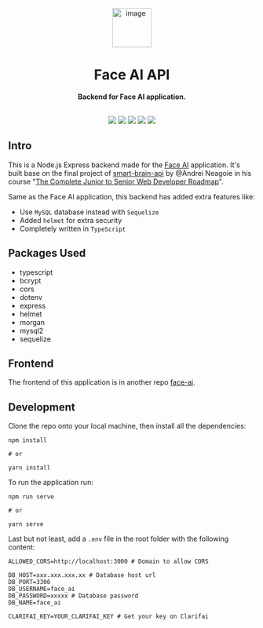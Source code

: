 <div align="center">
  <a href="https://tridiamond.tech" target="_blank" rel="noopener noreferrer">
    <img width="80" alt="image" src="https://res.cloudinary.com/tridiamond/image/upload/v1627134299/github%20images/logo512_rcfide.png">
  </a>
  <br/>
  <h1><b>Face AI API</b></h1>
  <strong>Backend for Face AI application.</strong>
</div>

<br/>

<p align="center">
  <img src="https://img.shields.io/github/stars/TriDiamond/face-ai-api">
  <img src="https://img.shields.io/github/forks/TriDiamond/face-ai-api">
  <img src="https://img.shields.io/github/issues/TriDiamond/face-ai-api">
  <img src="https://img.shields.io/github/last-commit/TriDiamond/face-ai-api/main">
  <img src="https://img.shields.io/github/license/TriDiamond/face-ai-api">
  <!-- <img src="https://img.shields.io/circleci/build/github/TriDiamond/face-ai-api/main"> -->
</p>

## Intro

This is a Node.js Express backend made for the [Face AI](https://github.com/TriDiamond/face-ai) application. It's built base on the final project of [smart-brain-api](https://github.com/aneagoie/smart-brain-api) by @Andrei Neagoie in his course "[The Complete Junior to Senior Web Developer Roadmap](https://www.udemy.com/share/1013iu2@PkdKbFhaSVYNe0JAOGJOfg==/)".

Same as the Face AI application, this backend has added extra features like:

- Use `MySQL` database instead with `Sequelize`
- Added `helmet` for extra security
- Completely written in `TypeScript`

## Packages Used

- typescript
- bcrypt
- cors
- dotenv
- express
- helmet
- morgan
- mysql2
- sequelize

## Frontend

The frontend of this application is in another repo [face-ai](https://github.com/TriDiamond/face-ai).

## Development

Clone the repo onto your local machine, then install all the dependencies:

```shell
npm install

# or

yarn install
```

To run the application run:

```shell
npm run serve

# or

yarn serve
```

Last but not least, add a `.env` file in the root folder with the following content:

```shell
ALLOWED_CORS=http://localhost:3000 # Domain to allow CORS

DB_HOST=xxx.xxx.xxx.xx # Database host url
DB_PORT=3306
DB_USERNAME=face_ai
DB_PASSWORD=xxxxx # Database password
DB_NAME=face_ai

CLARIFAI_KEY=YOUR_CLARIFAI_KEY # Get your key on Clarifai
```
